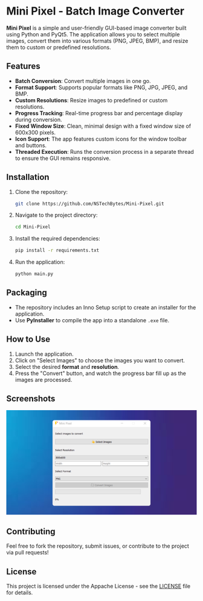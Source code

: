 # Mini Pixel - Batch Image Converter

**Mini Pixel** is a simple and user-friendly GUI-based image converter built using Python and PyQt5. The application allows you to select multiple images, convert them into various formats (PNG, JPEG, BMP), and resize them to custom or predefined resolutions.

## Features
- **Batch Conversion**: Convert multiple images in one go.
- **Format Support**: Supports popular formats like PNG, JPG, JPEG, and BMP.
- **Custom Resolutions**: Resize images to predefined or custom resolutions.
- **Progress Tracking**: Real-time progress bar and percentage display during conversion.
- **Fixed Window Size**: Clean, minimal design with a fixed window size of 600x300 pixels.
- **Icon Support**: The app features custom icons for the window toolbar and buttons.
- **Threaded Execution**: Runs the conversion process in a separate thread to ensure the GUI remains responsive.

## Installation
1. Clone the repository:
   ```bash
   git clone https://github.com/NSTechBytes/Mini-Pixel.git
   ```
2. Navigate to the project directory:
   ```bash
   cd Mini-Pixel
   ```
3. Install the required dependencies:
   ```bash
   pip install -r requirements.txt
   ```
4. Run the application:
   ```bash
   python main.py
   ```

## Packaging
- The repository includes an Inno Setup script to create an installer for the application.
- Use **PyInstaller** to compile the app into a standalone `.exe` file.

## How to Use
1. Launch the application.
2. Click on "Select Images" to choose the images you want to convert.
3. Select the desired **format** and **resolution**.
4. Press the "Convert" button, and watch the progress bar fill up as the images are processed.

## Screenshots
![Mini Pixel Screenshot](https://github.com/NSTechBytes/Projects-Templates/blob/main/Applications/Mini%20Pixel/Mini%20Pixel.png)

## Contributing
Feel free to fork the repository, submit issues, or contribute to the project via pull requests!

## License
This project is licensed under the Appache License - see the [LICENSE](LICENSE) file for details.




